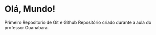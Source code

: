 # Olá, Mundo!
 Primeiro Repositorio de Git e Github
Repositório criado durante a aula do professor Guanabara.

